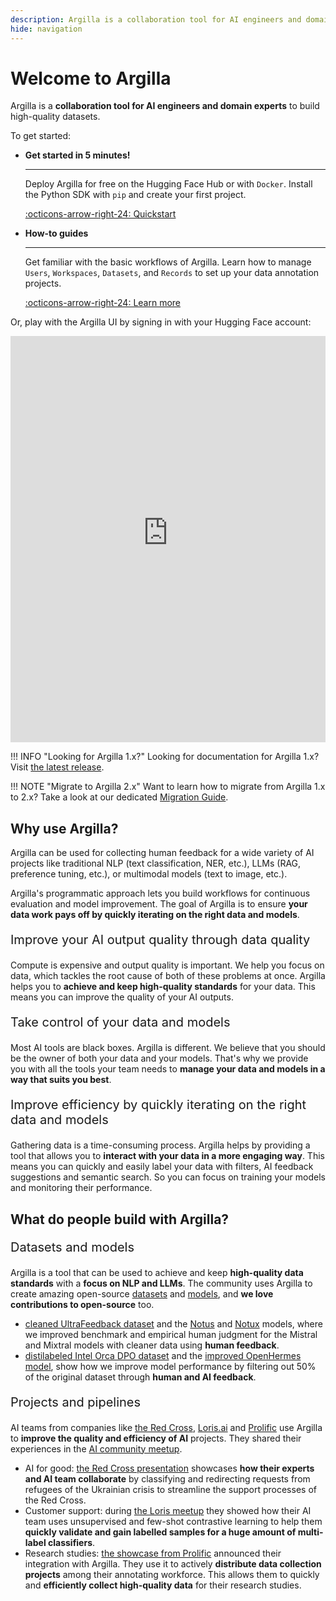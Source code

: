 ```yaml
---
description: Argilla is a collaboration tool for AI engineers and domain experts to build high-quality datasets.
hide: navigation
---
```


# Welcome to Argilla

Argilla is a **collaboration tool for AI engineers and domain experts** to build high-quality datasets.

To get started:

<div class="grid cards" markdown>

-  __Get started in 5 minutes!__

    ---

    Deploy Argilla for free on the Hugging Face Hub or with `Docker`. Install the Python SDK with `pip` and create your first project.

    [:octicons-arrow-right-24: Quickstart](getting_started/quickstart.md)

-  __How-to guides__

    ---

    Get familiar with the basic workflows of Argilla. Learn how to manage `Users`, `Workspaces`, `Datasets`, and `Records` to set up your data annotation projects.

    [:octicons-arrow-right-24: Learn more](how_to_guides/index.md)

</div>

Or, play with the Argilla UI by signing in with your Hugging Face account:

<div class="iframe-wrapper">
<iframe
	src="https://argilla-argilla-template-space.hf.space"
	frameborder="0"
	width="100%"
	height="650"
></iframe>
</div>


!!! INFO "Looking for Argilla 1.x?"
    Looking for documentation for Argilla 1.x? Visit [the latest release](https://docs.argilla.io/en/latest/).

!!! NOTE "Migrate to Argilla 2.x"
    Want to learn how to migrate from Argilla 1.x to 2.x? Take a look at our dedicated [Migration Guide](how_to_guides/migrate_from_legacy_datasets.md).

<!-- ## Changelog -->

## Why use Argilla?

Argilla can be used for collecting human feedback for a wide variety of AI projects like traditional NLP (text classification, NER, etc.), LLMs (RAG, preference tuning, etc.), or multimodal models (text to image, etc.).

Argilla's programmatic approach lets you build workflows for continuous evaluation and model improvement. The goal of Argilla is to ensure **your data work pays off by quickly iterating on the right data and models**.

<p style="font-size:20px">Improve your AI output quality through data quality</p>

Compute is expensive and output quality is important. We help you focus on data, which tackles the root cause of both of these problems at once. Argilla helps you to **achieve and keep high-quality standards** for your data. This means you can improve the quality of your AI outputs.

<p style="font-size:20px">Take control of your data and models</p>

Most AI tools are black boxes. Argilla is different. We believe that you should be the owner of both your data and your models. That's why we provide you with all the tools your team needs to **manage your data and models in a way that suits you best**.

<p style="font-size:20px">Improve efficiency by quickly iterating on the right data and models</p>

Gathering data is a time-consuming process. Argilla helps by providing a tool that allows you to **interact with your data in a more engaging way**. This means you can quickly and easily label your data with filters, AI feedback suggestions and semantic search. So you can focus on training your models and monitoring their performance.


## What do people build with Argilla?

<p style="font-size:20px">Datasets and models</p>

Argilla is a tool that can be used to achieve and keep **high-quality data standards** with a **focus on NLP and LLMs**. The community uses Argilla to create amazing open-source [datasets](https://huggingface.co/datasets?other=argilla) and [models](https://huggingface.co/models?other=distilabel), and **we love contributions to open-source** too.

- [cleaned UltraFeedback dataset](https://huggingface.co/datasets/argilla/ultrafeedback-binarized-preferences-cleaned) and the [Notus](https://huggingface.co/argilla/notus-7b-v1) and [Notux](https://huggingface.co/argilla/notux-8x7b-v1) models, where we improved benchmark and empirical human judgment for the Mistral and Mixtral models with cleaner data using **human feedback**.
- [distilabeled Intel Orca DPO dataset](https://huggingface.co/datasets/argilla/distilabel-intel-orca-dpo-pairs) and the [improved OpenHermes model](https://huggingface.co/argilla/distilabeled-OpenHermes-2.5-Mistral-7B), show how we improve model performance by filtering out 50% of the original dataset through **human and AI feedback**.

<p style="font-size:20px">Projects and pipelines</p>

AI teams from companies like [the Red Cross](https://510.global/), [Loris.ai](https://loris.ai/) and [Prolific](https://www.prolific.com/) use Argilla to **improve the quality and efficiency of AI** projects. They shared their experiences in the [AI community meetup](https://lu.ma/embed-checkout/evt-IQtRiSuXZCIW6FB).

- AI for good: [the Red Cross presentation](https://youtu.be/ZsCqrAhzkFU?feature=shared) showcases **how their experts and AI team collaborate** by classifying and redirecting requests from refugees of the Ukrainian crisis to streamline the support processes of the Red Cross.
- Customer support: during [the Loris meetup](https://youtu.be/jWrtgf2w4VU?feature=shared) they showed how their AI team uses unsupervised and few-shot contrastive learning to help them **quickly validate and gain labelled samples for a huge amount of multi-label classifiers**.
- Research studies: [the showcase from Prolific](https://youtu.be/ePDlhIxnuAs?feature=shared) announced their integration with Argilla. They use it to actively **distribute data collection projects** among their annotating workforce. This allows them to quickly and **efficiently collect high-quality data** for their research studies.